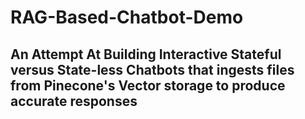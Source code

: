 # RAG-Based-Chatbot-Demo
## An Attempt At Building Interactive Stateful versus State-less Chatbots that ingests files from Pinecone's Vector storage to produce accurate responses

